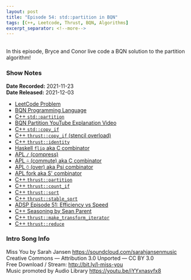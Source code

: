 ```yaml
---
layout: post
title: "Episode 54: std::partition in BQN"
tags: [C++, Leetcode, Thrust, BQN, Algorithms]
excerpt_separator: <!--more-->
---
```


<div id="buzzsprout-player-9656427"></div><script src="https://www.buzzsprout.com/1501960/9656427-episode-54-std-partition-in-bqn.js?container_id=buzzsprout-player-9656427&player=small" type="text/javascript" charset="utf-8"></script>

<br>In this episode, Bryce and Conor live code a BQN solution to the partition algorithm!

<!--more-->

### Show Notes

**Date Recorded:** 2021-11-23 <br>
**Date Released:** 2021-12-03

* [LeetCode Problem](https://leetcode.com/problems/sort-array-by-parity/)
* [BQN Programming Language](https://mlochbaum.github.io/BQN/)
* [C++ `std::partition`](https://en.cppreference.com/w/cpp/algorithm/partition)
* [BQN Partition YouTube Explanation Video](https://youtu.be/A16w7qTfT68)
* [C++ `std::copy_if`](https://en.cppreference.com/w/cpp/algorithm/copy)
* [C++ `thrust::copy_if` (stencil overload)](https://thrust.github.io/doc/group__stream__compaction_ga36d9d6ed8e17b442c1fd8dc40bd515d5.html#ga36d9d6ed8e17b442c1fd8dc40bd515d5)
* [C++ `thrust::identity`](https://thrust.github.io/doc/structthrust_1_1identity.html)
* [Haskell `flip` aka C combinator](https://hackage.haskell.org/package/base-4.16.0.0/docs/Prelude.html#v:flip)
* [APL `/` (compress)](https://help.dyalog.com/18.0/#Language/Primitive%20Functions/Replicate.htm?Highlight=compress)
* [APL `⍨` (commute) aka C combinator](https://help.dyalog.com/18.0/#Language/Primitive%20Operators/Commute.htm?Highlight=commute)
* [APL `⍥` (over) aka Psi combinator](https://help.dyalog.com/18.0/#Language/Primitive%20Operators/Over.htm)
* [APL fork aka S' combinator](https://help.dyalog.com/18.0/#Language/Introduction/Trains.htm?Highlight=trains)
* [C++ `thrust::partition`](https://thrust.github.io/doc/group__partitioning_gac5cdbb402c5473ca92e95bc73ecaf13c.html#gac5cdbb402c5473ca92e95bc73ecaf13c)
* [C++ `thrust::count_if`](https://thrust.github.io/doc/group__counting_gac4131b028e0826ec6d50bbf0b5e8406d.html#gac4131b028e0826ec6d50bbf0b5e8406d)
* [C++ `thrust::sort`](https://thrust.github.io/doc/group__sorting_ga1099d781e06c43805be06a918f7b7499.html#ga1099d781e06c43805be06a918f7b7499)
* [C++ `thrust::stable_sort`](https://thrust.github.io/doc/group__sorting_ga703dbe25a420a7eef8d93a65f3588d96.html#ga703dbe25a420a7eef8d93a65f3588d96)
* [ADSP Episode 51: Efficiency vs Speed](https://adspthepodcast.com/2021/11/12/Episode-51.html)
* [C++ Seasoning by Sean Parent](https://www.youtube.com/watch?v=qH6sSOr-yk8)
* [C++ `thrust::make_transform_iterator`](https://thrust.github.io/doc/group__fancyiterator_ga088f4b472d71b998675cf61ea64633f9.html)
* [C++ `thrust::reduce`](https://thrust.github.io/doc/group__reductions_ga43eea9a000f912716189687306884fc7.html#ga43eea9a000f912716189687306884fc7)

### Intro Song Info

Miss You by Sarah Jansen https://soundcloud.com/sarahjansenmusic<br>
Creative Commons — Attribution 3.0 Unported — CC BY 3.0<br>
Free Download / Stream: http://bit.ly/l-miss-you<br>
Music promoted by Audio Library https://youtu.be/iYYxnasvfx8<br>